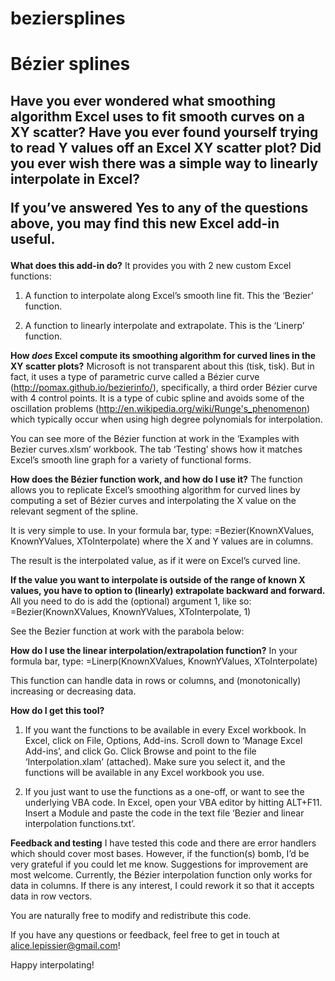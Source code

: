 # beziersplines
<h1> Bézier splines </h1>
<h2> Have you ever wondered what smoothing algorithm Excel uses to fit smooth curves on a XY scatter?
Have you ever found yourself trying to read Y values off an Excel XY scatter plot?
Did you ever wish there was a simple way to linearly interpolate in Excel?

If you’ve answered Yes to any of the questions above, you may find this new Excel add-in useful.
</h2>

**What does this add-in do?** 
It provides you with 2 new custom Excel functions:

1.	A function to interpolate along Excel’s smooth line fit. This the ‘Bezier’ function.

2.	A function to linearly interpolate and extrapolate. This is the ‘Linerp’ function.

**How *does* Excel compute its smoothing algorithm for curved lines in the XY scatter plots?**
Microsoft is not transparent about this (tisk, tisk). But in fact, it uses a type of parametric curve called a Bézier curve (http://pomax.github.io/bezierinfo/), specifically, a third order Bézier curve with 4 control points.
It is a type of cubic spline and avoids some of the oscillation problems (http://en.wikipedia.org/wiki/Runge's_phenomenon) which typically occur when using high degree polynomials for interpolation.

You can see more of the Bézier function at work in the ‘Examples with Bezier curves.xlsm’ workbook. The tab ‘Testing’ shows how it matches Excel’s smooth line graph for a variety of functional forms.


**How does the Bézier function work, and how do I use it?**
The function allows you to replicate Excel’s smoothing algorithm for curved lines by computing a set of Bézier curves and interpolating the X value on the relevant segment of the spline.

It is very simple to use. In your formula bar, type:
=Bezier(KnownXValues, KnownYValues, XToInterpolate)
where the X and Y values are in columns.

The result is the interpolated value, as if it were on Excel’s curved line.


**If the value you want to interpolate is outside of the range of known X values, you have to option to (linearly) extrapolate backward and forward.**
All you need to do is add the (optional) argument 1, like so:
=Bezier(KnownXValues, KnownYValues, XToInterpolate, 1)

See the Bezier function at work with the parabola below:


**How do I use the linear interpolation/extrapolation function?**
In your formula bar, type:
=Linerp(KnownXValues, KnownYValues, XToInterpolate)

This function can handle data in rows or columns, and (monotonically) increasing or decreasing data.


**How do I get this tool?**

1.	If you want the functions to be available in every Excel workbook.
In Excel, click on File, Options, Add-ins. Scroll down to ‘Manage Excel Add-ins’, and click Go. Click Browse and point to the file ‘Interpolation.xlam’ (attached). Make sure you select it, and the functions will be available in any Excel workbook you use.
 

2.	If you just want to use the functions as a one-off, or want to see the underlying VBA code.
In Excel, open your VBA editor by hitting ALT+F11. Insert a Module and paste the code in the text file ‘Bezier and linear interpolation functions.txt’.


**Feedback and testing**
I have tested this code and there are error handlers which should cover most bases. However, if the function(s) bomb, I’d be very grateful if you could let me know.
Suggestions for improvement are most welcome. Currently, the Bézier interpolation function only works for data in columns. If there is any interest, I could rework it so that it accepts data in row vectors.

You are naturally free to modify and redistribute this code.

If you have any questions or feedback, feel free to get in touch at alice.lepissier@gmail.com!

Happy interpolating!
